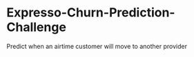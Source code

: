 # Expresso-Churn-Prediction-Challenge
Predict when an airtime customer will move to another provider
